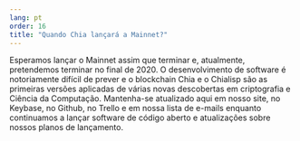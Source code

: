 ```yaml
---
lang: pt
order: 16
title: "Quando Chia lançará a Mainnet?"
---
```


Esperamos lançar o Mainnet assim que terminar e, atualmente, pretendemos terminar no final de 2020. O desenvolvimento de software é notoriamente difícil de prever e o blockchain Chia e o Chialisp são as primeiras versões aplicadas de várias novas descobertas em criptografia e Ciência da Computação. Mantenha-se atualizado aqui em nosso site, no Keybase, no Github, no Trello e em nossa lista de e-mails enquanto continuamos a lançar software de código aberto e atualizações sobre nossos planos de lançamento.
